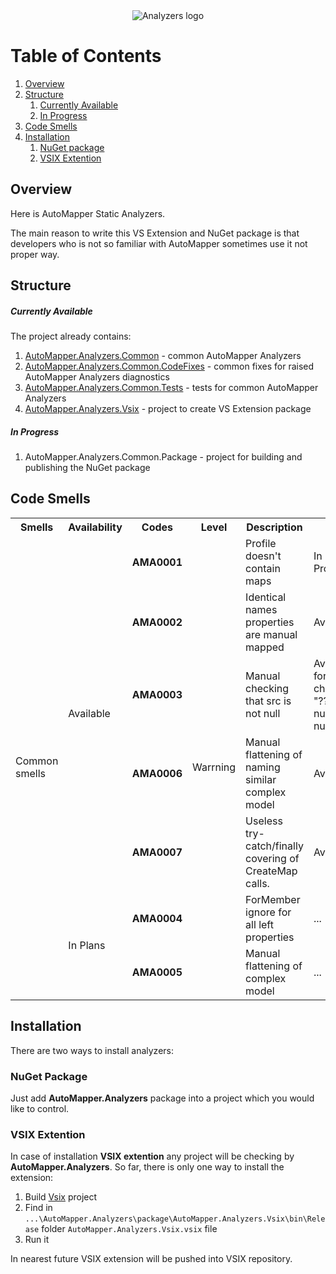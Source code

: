 <div align="center">
	<img src="package/Logo.ico" alt="Analyzers logo"/>
</div>

# Table of Contents

1. [Overview](#overview)
2. [Structure](#structure)
   1. [Currently Available](#currently-available)
   2. [In Progress](#in-progress)
3. [Code Smells](#code-smells)
4. [Installation](#installation)
   1. [NuGet package](#nuget-package)
   2. [VSIX Extention](#vsix-extention)

## Overview
Here is AutoMapper Static Analyzers.

The main reason to write this VS Extension and NuGet package is that developers who is not so familiar with AutoMapper sometimes use it not proper way.

## Structure
##### Currently Available
The project already contains:
1. [AutoMapper.Analyzers.Common](src/AutoMapper.Analyzers.Common/AutoMapper.Analyzers.Common.csproj) - common AutoMapper Analyzers
2. [AutoMapper.Analyzers.Common.CodeFixes](src/AutoMapper.Analyzers.Common.CodeFixes/AutoMapper.Analyzers.Common.CodeFixes.csproj) - common fixes for raised AutoMapper Analyzers diagnostics
3. [AutoMapper.Analyzers.Common.Tests](tests/AutoMapper.Analyzers.Common.Tests/AutoMapper.Analyzers.Common.Tests.csproj) - tests for common AutoMapper Analyzers
4. [AutoMapper.Analyzers.Vsix](package/AutoMapper.Analyzers.Vsix/AutoMapper.Analyzers.Vsix.csproj) - project to create VS Extension package
##### In Progress
1. AutoMapper.Analyzers.Common.Package - project for building and publishing the NuGet package

## Code Smells
<table>
	<tr>
		<th>Smells</th>
		<th>Availability</th>
		<th>Codes</th>
		<th>Level</th>
		<th>Description</th>
		<th>Fix</th>
	</tr>
	<tr>
		<td rowspan="7">Common smells</td>
		<td rowspan="5">Available</td>
		<td><b>AMA0001</b></td>
		<td rowspan="7">Warrning</td>
		<td>Profile doesn't contain maps</td>
		<td>In Progress...</td>
	</tr>
	<tr>
		<td><b>AMA0002</b></td>
		<td>Identical names properties are manual mapped</td>
		<td>Available</td>
	</tr>
	<tr>
		<td><b>AMA0003</b></td>
		<td>Manual checking that src is not null</td>
		<td>Available for next checking: "??", "== null", "!= null"</td>
	</tr>
	<tr>		
		<td><b>AMA0006</b></td>
		<td>Manual flattening of naming similar complex model</td>
		<td>Available</td>
	</tr>
	<tr>		
		<td><b>AMA0007</b></td>
		<td>Useless try-catch/finally covering of CreateMap calls.</td>
		<td>Available</td>
	</tr>
	<tr>
        <td rowspan="2">In Plans</td>
		<td><b>AMA0004</b></td>
		<td>ForMember ignore for all left properties</td>
		<td>...</td>
	</tr>
	<tr>		
		<td><b>AMA0005</b></td>
		<td>Manual flattening of complex model</td>
		<td>...</td>
	</tr>
</table>

## Installation
There are two ways to install analyzers:

### NuGet Package
Just add **AutoMapper.Analyzers** package into a project which you would like to control.

### VSIX Extention
In case of installation **VSIX extention** any project will be checking by **AutoMapper.Analyzers**.
So far, there is only one way to install the extension:
1. Build [Vsix](package/AutoMapper.Analyzers.Vsix/AutoMapper.Analyzers.Vsix.csproj) project
2. Find in `...\AutoMapper.Analyzers\package\AutoMapper.Analyzers.Vsix\bin\Release` folder `AutoMapper.Analyzers.Vsix.vsix` file
3. Run it

In nearest future VSIX extension will be pushed into VSIX repository.
